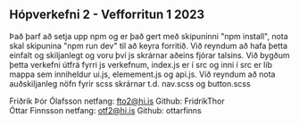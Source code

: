 ## Hópverkefni 2 - Vefforritun 1 2023
Það þarf að setja upp npm og er það gert með skipuninni "npm install", nota skal skipunina "npm run dev" til að keyra forritið.
Við reyndum að hafa þetta einfalt og skiljanlegt og voru því js skrárnar aðeins fjórar talsins.
Við bygðum þetta verkefni útfrá fyrri js verkefnum, index.js er í src og inni í src er lib mappa sem inniheldur ui.js, elemement.js og api.js.
Við reyndum að nota auðskiljanleg nöfn fyrir scss skrárnar t.d. nav.scss og button.scss

Friðrik Þór Ólafsson   netfang: fto2@hi.is    Github: FridrikThor   
Óttar Finnsson         netfang: otf2@hi.is    Github: ottarfinns
